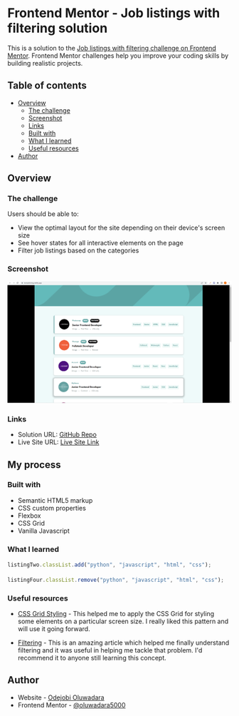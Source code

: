 # Frontend Mentor - Job listings with filtering solution

This is a solution to the [Job listings with filtering challenge on Frontend Mentor](https://www.frontendmentor.io/challenges/job-listings-with-filtering-ivstIPCt). Frontend Mentor challenges help you improve your coding skills by building realistic projects.

## Table of contents

- [Overview](#overview)
  - [The challenge](#the-challenge)
  - [Screenshot](#screenshot)
  - [Links](#links)
  - [Built with](#built-with)
  - [What I learned](#what-i-learned)
  - [Useful resources](#useful-resources)
- [Author](#author)

## Overview

### The challenge

Users should be able to:

- View the optimal layout for the site depending on their device's screen size
- See hover states for all interactive elements on the page
- Filter job listings based on the categories

### Screenshot

![](/images/techjoblisting-screenshot.png)

### Links

- Solution URL: [GitHub Repo](https://github.com/oluwadara5000/job-listing)
- Live Site URL: [Live Site Link](https://techjoblisting.netlify.app/)

## My process

### Built with

- Semantic HTML5 markup
- CSS custom properties
- Flexbox
- CSS Grid
- Vanilla Javascript

### What I learned

```js
listingTwo.classList.add("python", "javascript", "html", "css");

listingFour.classList.remove("python", "javascript", "html", "css");
```

### Useful resources

- [CSS Grid Styling](https://www.w3schools.com/css/css_grid.asp) - This helped me to apply the CSS Grid for styling some elements on a particular screen size. I really liked this pattern and will use it going forward.

- [Filtering](https://www.w3schools.com/jsref/prop_element_classlist.asp) - This is an amazing article which helped me finally understand filtering and it was useful in helping me tackle that problem. I'd recommend it to anyone still learning this concept.

## Author

- Website - [Odejobi Oluwadara](https://github.com/oluwadara5000/job-listing)
- Frontend Mentor - [@oluwadara5000](https://www.frontendmentor.io/profile/oluwadara5000)
